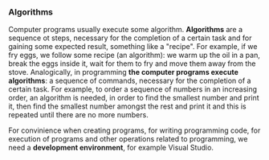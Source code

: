### Algorithms

Computer programs usually execute some algorithm. **Algorithms** are a sequence ot steps, necessary for the completion of a certain task and for gaining some expected result, something like a "recipe". For example, if we fry eggs, we follow some recipe (an algorithm): we warm up the oil in a pan, break the eggs inside it, wait for them to fry and move them away from the stove. Analogically, in programming **the computer programs execute algorithms**: a sequence of commands, necessary for the completion of a certain task. For example, to order a sequence of numbers in an increasing order, an algorithm is needed, in order to find the smallest number and print it, then find the smallest number amongst the rest and print it and this is repeated until there are no more numbers.

For convinience when creating programs, for writing programming code, for execution of programs and other operations related to programming, we need a **development environment**, for example Visual Studio.